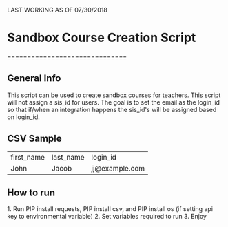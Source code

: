 LAST WORKING AS OF 07/30/2018
<h1>Sandbox Course Creation Script</h1>
==============================

<h2>General Info</h2>
This script can be used to create sandbox courses for teachers. This script will not assign a sis_id for users. The goal is to set the email as the login_id so that if/when an integration happens the sis_id's will be assigned based on login_id.

<h2>CSV Sample</h2>
<table>
    <tr>
        <td>first_name</td>
        <td>last_name</td>
        <td>login_id</td>
    </tr>
      <tr>
        <td>John</td>
        <td>Jacob</td>
        <td>jj@example.com</td>
    </tr>
</table>


<h2>How to run</h2>
1. Run PIP install requests, PIP install csv, and PIP install os (if setting api key to environmental variable)
2. Set variables required to run
3. Enjoy
